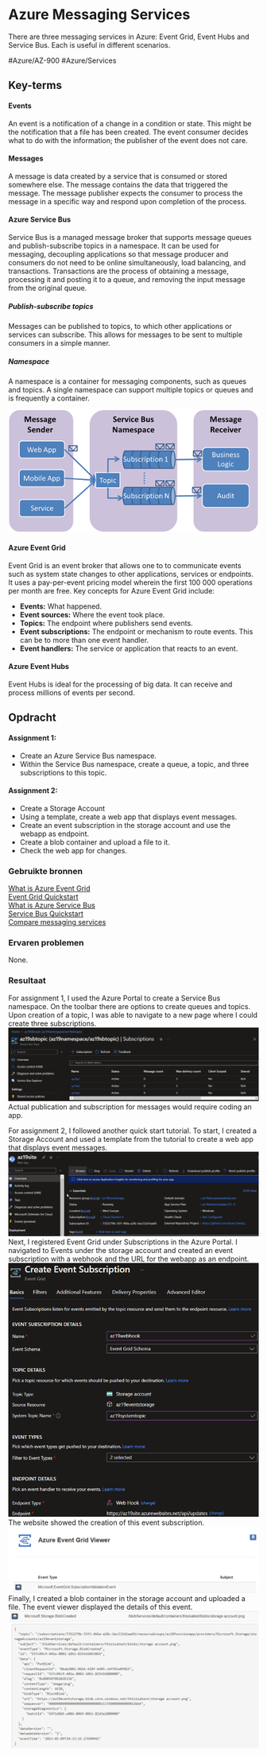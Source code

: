 # Azure Messaging Services
There are three messaging services in Azure: Event Grid, Event Hubs and Service Bus. Each is useful in different scenarios.

#Azure/AZ-900 #Azure/Services 

## Key-terms
#### Events
An event is a notification of a change in a condition or state. This might be the notification that a file has been created. The event consumer decides what to do with the information; the publisher of the event does not care.

#### Messages
A message is data created by a service that is consumed or stored somewhere else. The message contains the data that triggered the message. The message publisher expects the consumer to process the message in a specific way and respond upon completion of the process.

#### Azure Service Bus
Service Bus is a managed message broker that supports message queues and publish-subscribe topics in a namespace. It can be used for messaging, decoupling applications so that message producer and consumers do not need to be online simultaneously, load balancing, and transactions. Transactions are the process of obtaining a message, processing it and posting it to a queue, and removing the input message from the original queue.

##### Publish-subscribe topics
Messages can be published to topics, to which other applications or services can subscribe. This allows for messages to be sent to multiple consumers in a simple manner.

##### Namespace
A namespace is a container for messaging components, such as queues and topics. A single namespace can support multiple topics or queues and is frequently a container.

![ss1](../../00_includes/AZ-19_screenshot1.png)

#### Azure Event Grid
Event Grid is an event broker that allows one to to communicate events such as system state changes to other applications, services or endpoints. It uses a pay-per-event pricing model wherein the first 100 000 operations per month are free. Key concepts for Azure Event Grid include:

* **Events:** What happened.
* **Event sources:** Where the event took place.
* **Topics:** The endpoint where publishers send events.
* **Event subscriptions:** The endpoint or mechanism to route events. This can be to more than one event handler.
* **Event handlers:** The service or application that reacts to an event.

#### Azure Event Hubs
Event Hubs is ideal for the processing of big data. It can receive and process millions of events per second.

## Opdracht
#### Assignment 1:
* Create an Azure Service Bus namespace.
* Within the Service Bus namespace, create a queue, a topic, and three subscriptions to this topic.

#### Assignment 2:
* Create a Storage Account
* Using a template, create a web app that displays event messages.
* Create an event subscription in the storage account and use the webapp as endpoint.
* Create a blob container and upload a file to it.
* Check the web app for changes.
### Gebruikte bronnen
[What is Azure Event Grid](https://learn.microsoft.com/en-us/azure/event-grid/overview)  
[Event Grid Quickstart](https://learn.microsoft.com/en-us/azure/event-grid/blob-event-quickstart-portal)  
[What is Azure Service Bus](https://learn.microsoft.com/en-us/azure/service-bus-messaging/service-bus-messaging-overview)  
[Service Bus Quickstart](https://learn.microsoft.com/en-us/azure/service-bus-messaging/service-bus-quickstart-portal)  
[Compare messaging services](https://learn.microsoft.com/en-us/azure/service-bus-messaging/compare-messaging-services)  

### Ervaren problemen
None.

### Resultaat
For assignment 1, I used the Azure Portal to create a Service Bus namespace. On the toolbar there are options to create queues and topics. Upon creation of a topic, I was able to navigate to a new page where I could create three subscriptions.  
![ss2](../../00_includes/AZ-19_screenshot2.png)  
Actual publication and subscription for messages would require coding an app.

For assignment 2, I followed another quick start tutorial. To start, I created a Storage Account and used a template from the tutorial to create a web app that displays event messages.  
![ss3](../../00_includes/AZ-19_screenshot3.png)  
Next, I registered Event Grid under Subscriptions in the Azure Portal. I navigated to Events under the storage account and created an event subscription with a webhook and the URL for the webapp as an endpoint.  
![ss4](../../00_includes/AZ-19_screenshot4.png)  
The website showed the creation of this event subscription.  
![ss5](../../00_includes/AZ-19_screenshot5.png)  
Finally, I created a blob container in the storage account and uploaded a file. The event viewer displayed the details of this event.  
![ss6](../../00_includes/AZ-19_screenshot6.png)  

